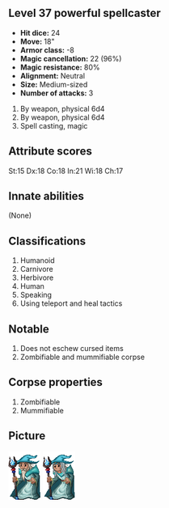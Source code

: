 ## Level 37 powerful spellcaster
- **Hit dice:** 24
- **Move:** 18"
- **Armor class:** -8
- **Magic cancellation:** 22 (96%)
- **Magic resistance:** 80%
- **Alignment:** Neutral
- **Size:** Medium-sized
- **Number of attacks:** 3
1. By weapon, physical 6d4
2. By weapon, physical 6d4
3. Spell casting, magic
## Attribute scores
St:15 Dx:18 Co:18 In:21 Wi:18 Ch:17
## Innate abilities
(None)
## Classifications
1. Humanoid
2. Carnivore
3. Herbivore
4. Human
5. Speaking
6. Using teleport and heal tactics
## Notable
1. Does not eschew cursed items
2. Zombifiable and mummifiable corpse
## Corpse properties
1. Zombifiable
2. Mummifiable
## Picture
![Archmage](https://github.com/hyvanmielenpelit/GnollHackTileSet/blob/main/Monsters/archmage/archmage.png) ![Archmage](https://github.com/hyvanmielenpelit/GnollHackTileSet/blob/main/Monsters/archmage/archmage_female.png)
